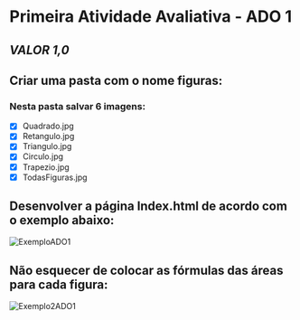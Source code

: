 # Primeira Atividade Avaliativa - ADO 1
 
 ## **_VALOR 1,0_**
 
## Criar uma pasta com o nome figuras:

### Nesta pasta salvar 6 imagens:

- [x] Quadrado.jpg
- [x] Retangulo.jpg
- [x] Triangulo.jpg
- [x] Circulo.jpg
- [x] Trapezio.jpg
- [x] TodasFiguras.jpg

## Desenvolver a página Index.html de acordo com o exemplo abaixo:

![ExemploADO1](https://user-images.githubusercontent.com/48605430/91501668-8c9f1700-e89c-11ea-9ccf-3814a3194762.png)


## Não esquecer de colocar as fórmulas das áreas para cada figura:

![Exemplo2ADO1](https://user-images.githubusercontent.com/48605430/91501775-c2dc9680-e89c-11ea-88b6-4835f81d0ec9.png)

